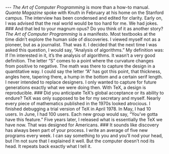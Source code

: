 --- _The Art of Computer Programming_ is more than a how-to manual. _Quanta Magazine_ spoke with Knuth in February at his home on the Stanford campus. The interview has been condensed and edited for clarity. Early on, I was advised that the real world would be too hard for me. We had jokes. ### And that led to your magnum opus? Do you think of it as another story? _The Art of Computer Programming_ is a manifesto. Most textbooks at the time didn’t explore the human side of discoveries. I viewed myself not as a pioneer, but as a journalist. That was it. I decided that the next time I was asked this question, I would say, “Analysis of algorithms.” My definition was: If I’m interested in it, it’s the analysis of algorithms. It wasn’t a very good definition. The letter “S” comes to a point where the curvature changes from positive to negative. The math was there to capture the design in a quantitative way. I could say the letter “A” has got this point, that thickness, angles here, tapering there, a hump in the bottom and a certain serif length. I never intended to replace designers. I only wanted to capture for future generations exactly what we were doing then. With TeX, a design is reproducible. ### Did you anticipate TeX’s global acceptance or its ability to endure? TeX was only supposed to be for my secretary and myself. Nearly every piece of mathematics published in the 1970s looked atrocious. I finished debugging a trial version of TeX in April 1978. In May, I had 10 users. In June, I had 100 users. Each new group would say, “You’ve gotta have this feature.” Five years later, I released what is essentially the TeX we have now. That was designed for Americans. ### It sounds like discovery has always been part of your process. I write an average of five new programs every week. I can say something to you and you’ll nod your head, but I’m not sure that I explained it well. But the computer doesn’t nod its head. It repeats back exactly what I tell it.
